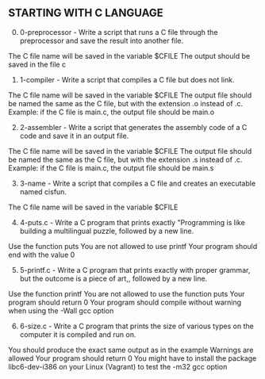 ## STARTING WITH C LANGUAGE

0. 0-preprocessor - Write a script that runs a C file through the preprocessor and save the result into another file.

The C file name will be saved in the variable $CFILE
The output should be saved in the file c

1. 1-compiler - Write a script that compiles a C file but does not link.

The C file name will be saved in the variable $CFILE
The output file should be named the same as the C file, but with the extension .o instead of .c.
Example: if the C file is main.c, the output file should be main.o

2. 2-assembler - Write a script that generates the assembly code of a C code and save it in an output file.

The C file name will be saved in the variable $CFILE
The output file should be named the same as the C file, but with the extension .s instead of .c.
Example: if the C file is main.c, the output file should be main.s

3. 3-name - Write a script that compiles a C file and creates an executable named cisfun.

The C file name will be saved in the variable $CFILE

4. 4-puts.c - Write a C program that prints exactly "Programming is like building a multilingual puzzle, followed by a new line.

Use the function puts
You are not allowed to use printf
Your program should end with the value 0

5. 5-printf.c - Write a C program that prints exactly with proper grammar, but the outcome is a piece of art,, followed by a new line.

Use the function printf
You are not allowed to use the function puts
Your program should return 0
Your program should compile without warning when using the -Wall gcc option

6. 6-size.c - Write a C program that prints the size of various types on the computer it is compiled and run on.

You should produce the exact same output as in the example
Warnings are allowed
Your program should return 0
You might have to install the package libc6-dev-i386 on your Linux (Vagrant) to test the -m32 gcc option